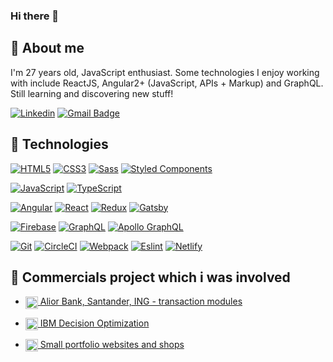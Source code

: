 ### Hi there 👋

## 🙍 About me

I'm 27 years old, JavaScript enthusiast. Some technologies I enjoy working with include ReactJS, Angular2+ (JavaScript, APIs + Markup) and GraphQL. Still learning and discovering new stuff!

[![Linkedin](https://img.shields.io/badge/-LinkedIn-blue?style=flat-square&logo=Linkedin&logoColor=white&link=https://www.linkedin.com/in/mateusz-bieda/)](https://www.linkedin.com/in/mateusz-bieda/)
[![Gmail Badge](https://img.shields.io/badge/-Gmail-c14438?style=flat-square&logo=Gmail&logoColor=white&link=mailto:mateusz.bieda95@gmail.com)](mailto:mateusz.bieda95@gmail.com)

## 🔧 Technologies

[![HTML5](https://img.shields.io/badge/-HTML5-E34F26?style=flat-square&logo=html5&logoColor=white&link=https://github.com/mateBe95)](https://github.com/mateBe95/)
[![CSS3](https://img.shields.io/badge/-CSS3-1572B6?style=flat-square&logo=css3&link=https://github.com/mateBe95)](https://github.com/mateBe95/)
[![Sass](https://img.shields.io/badge/-Sass-black?style=flat-square&logo=Sass&logoColor=pink)](https://github.com/mateBe95/)
[![Styled Components](https://img.shields.io/badge/-StyledComponents-black?style=flat-square&logo=Styled-Components)](https://github.com/mateBe95/)

[![JavaScript](https://img.shields.io/badge/-JavaScript-black?style=flat-square&logo=javascript&link=https://github.com/mateBe95/)](https://github.com/mateBe95)
[![TypeScript](https://img.shields.io/badge/-TypeScript-007ACC?style=flat-square&logo=typescript&link=https://github.com/mateBe95)](https://github.com/mateBe95)

[![Angular](https://img.shields.io/badge/-Angular-red?style=flat-square&logo=angular)](https://github.com/mateBe95)
[![React](https://img.shields.io/badge/-React-black?style=flat-square&logo=react)](https://github.com/mateBe95)
[![Redux](https://img.shields.io/badge/-Redux-black?style=flat-square&logo=Redux&logoColor=pink)](https://github.com/mateBe95/)
[![Gatsby](https://img.shields.io/badge/-Gatsby-purple?style=flat-square&logo=Gatsby&logoColor=white)](https://github.com/mateBe95/)

[![Firebase](https://img.shields.io/badge/-Firebase-orange?style=flat-square&logo=Firebase&logoColor=white)](https://github.com/mateBe95)
[![GraphQL](https://img.shields.io/badge/-GraphQL-E10098?style=flat-square&logo=graphql&link=https://github.com/mateBe95)](https://github.com/mateBe95)
[![Apollo GraphQL](https://img.shields.io/badge/-Apollo%20GraphQL-311C87?style=flat-square&logo=apollo-graphql&link=https://github.com/mateBe95/)](https://github.com/mateBe95)

[![Git](https://img.shields.io/badge/-Git-black?style=flat-square&logo=git&link=https://github.com/olafsulich/)](https://github.com/mateBe95/)
[![CircleCI](https://img.shields.io/badge/-CircleCI-black?style=flat-square&logo=CircleCI&logoColor=white)](https://github.com/mateBe95/)
[![Webpack](https://img.shields.io/badge/-Webpack-blue?style=flat-square&logo=Webpack&logoColor=white)](https://github.com/mateBe95/)
[![Eslint](https://img.shields.io/badge/-Eslint-purple?style=flat-square&logo=Eslint&logoColor=white)](https://github.com/mateBe95/)
[![Netlify](https://img.shields.io/badge/-Netlify-black?style=flat-square&logo=Figma&logoColor=white)](https://github.com/mateBe95/)

## 📕 Commercials project which i was involved 

- <a href="https://www.aliorbank.pl/biuro-maklerskie.html"><img align="center" width="20" height="20" src='https://www.frontlive.pl/static/835244e9492188eb03cdd9b7c142187d/4148e/typescript.png' />
  Alior Bank, Santander, ING - transaction modules</a>

- <a href="https://www.ibm.com/cloud/decision-optimization-for-watson-studio"><img align="center" width="20" height="20" src='https://www.frontlive.pl/static/5e267e2ee412a23e797106ee564145a0/4148e/js.png' />
  IBM Decision Optimization</a>

* <a href="https://jurczynskikancelaria.pl/"><img align="center" width="20" height="20" src='https://www.frontlive.pl/static/695197f9845f4e2da7a3da0e77e784f4/4148e/css.png' />
  Small portfolio websites and shops
  </a>

